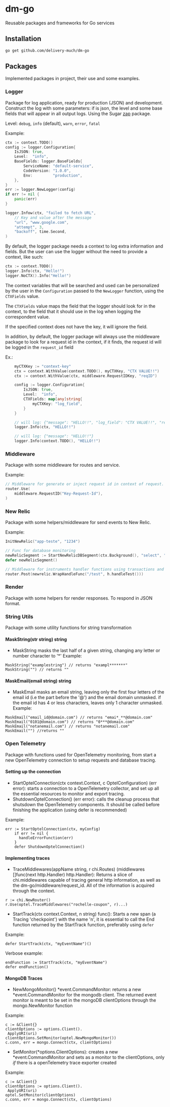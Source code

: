 # dm-go

Reusable packages and frameworks for Go services

## Installation

```bash
go get github.com/delivery-much/dm-go
```

## Packages

Implemented packages in project, their use and some examples.

### Logger

Package for log application, ready for production (JSON) and development. Construct the log with some parameters: if is json, the level and some base fields that will appear in all output logs. Using the Sugar [zap](https://github.com/uber-go/zap) package.

Level: `debug`, `info` (default), `warn`, `error`, `fatal`

Example:

```go
ctx := context.TODO()
config := logger.Configuration{
    IsJSON: true,
    Level:  "info",
    BaseFields: logger.BaseFields{
        ServiceName: "default-service",
        CodeVersion: "1.0.0",
        Env:         "production",
    },
}
err := logger.NewLogger(config)
if err != nil {
    panic(err)
}

logger.Infow(ctx, "failed to fetch URL",
    // Key and value after the message
    "url", "www.google.com",
    "attempt", 3,
    "backoff", time.Second,
)
```

By default, the logger package needs a context to log extra information and fields.
But the user can use the logger without the need to provide a context, like such:

```go
ctx := context.TODO()
logger.Info(ctx, "Hello!")
logger.NoCTX().Info("Hello!")
```

The context variables that will be searched and used can be personalized 
by the user in the `Configuration` passed to the `NewLogger` function, using the `CTXFields` value.

The `CTXFields` value maps the field that the logger should look for in the context, 
to the field that it should use in the log when logging the correspondent value.

If the specified context does not have the key, it will ignore the field.

In addition, by default, the logger package will always use the middleware package
to look for a request id in the context, if it finds, the request id will be logged in the `request_id` field

Ex.:
```go
    myCTXKey := "context-key"
    ctx = context.WithValue(context.TODO(), myCTXKey, "CTX VALUE!!")
	ctx := context.WithValue(ctx, middleware.RequestIDKey, "reqID")

    config := logger.Configuration{
        IsJSON: true,
        Level:  "info",
        CTXFields: map[any]string{
            myCTXKey: "log_field",
        }
    }

    // will log: {"message": "HELLO!!", "log_field": "CTX VALUE!!", "request_id": "reqID"}  
    logger.Info(ctx, "HELLO!!")

    // will log: {"message": "HELLO!!"}
    logger.Info(context.TODO(), "HELLO!!")
```



### Middleware

Package with some middleware for routes and service.

Example:

```go
// Middleware for generate or inject request id in context of request.
router.Use(
    middleware.RequestID("Key-Request-Id"),
)
```

### New Relic

Package with some helpers/middleware for send events to New Relic.

Example:

```go
InitNewRelic("app-teste", "1234")

// Func for database monitoring
newRelicSegment := StartNewRelicDBSegment(ctx.Background(), "select", "user")
defer newRelicSegment()

// Middleware for instruments handler functions using transactions and monitoring the route 
router.Post(newrelic.WrapHandleFunc("/test", h.handleTest()))
```

### Render

Package with some helpers for render responses. To respond in JSON format.

### String Utils

Package with some utility functions for string transformation

#### MaskString(str string) string
- MaskString masks the last half of a given string, changing any letter or number character to '*'
Example:
```golang
MaskString("examplestring") // returns "exampl*******"
MaskString("") // returns ""
```

#### MaskEmail(email string) string
- MaskEmail masks an email string,
leaving only the first four letters of the email id (i.e the part before the '@') and the email domain unmasked.
if the email id has 4 or less characters, leaves only 1 character unmasked.
Example:
```golang
MaskEmail("email_id@domain.com") // returns "emai*_**@domain.com"
MaskEmail("0101@domain.com") // returns "0***@domain.com"
MaskEmail("notanemail.com") // returns "notanemail.com"
MaskEmail("") //returns ""
```

### Open Telemetry

Package with functions used for OpenTelemetry monitoring, from start a new OpenTelemetry connection to setup requests and database tracing.

#### Setting up the connection 
 - StartOptelConnection(ctx context.Context, c OptelConfiguration) (err error): starts a connection to a OpenTelemetry collector, and set up all the essential resources to monitor and export tracing.
 - ShutdownOptelConnection() (err error): calls the cleanup process that shutsdown the OpenTelemetry components. It should be called before finishing the application (using defer is recommended) 
 
Example:
```golang
err := StartOptelConnection(ctx, myConfig)
    if err != nil {
      handleErrorFunction(err)
    }
	defer ShutdownOptelConnection()
```

#### Implementing traces
 - TraceMiddlewares(appName string, r chi.Routes) (middlewares []func(next http.Handler) http.Handler): Returns a slice of chi.middlewares capable of tracing general http information, as well as the dm-go/middleware/request_id. All of the information is acquired through the context.
```golang
r := chi.NewRouter()
r.Use(optel.TraceMiddlewares("rochelle-coupon", r)...)
```

 - StartTrack(ctx context.Context, n string) func(): Starts a new span (a Tracing 'checkpoint') with the name 'n', it is essential to call the End function returned by the StartTrack function, preferably using `defer`

Example:
```golang
defer StartTrack(ctx, "myEventName")()
```

Verbose example:
```golang
endFunction := StartTrack(ctx, "myEventName")
defer endFunction()
```


#### MongoDB Traces
 - NewMongoMonitor() \*event.CommandMonitor: returns a new \*event.CommandMonitor for the mongodb client. The returned event monitor is meant to be set in the mongoDB clientOptions through the mongo.NewMonitor function

Example:
```golang
c := &Client{}
clientOptions := options.Client().
 ApplyURI(uri)
clientOptions.SetMonitor(optel.NewMongoMonitor())
c.conn, err = mongo.Connect(ctx, clientOptions)
```

 - SetMonitor(\*options.ClientOptions): creates a new \*event.CommandMonitor and sets as a monitor to the clientOptions, only *if* there is a openTelemetry trace exporter created

Example:
```golang
c := &Client{}
clientOptions := options.Client().
 ApplyURI(uri)
optel.SetMonitor(clientOptions)
c.conn, err = mongo.Connect(ctx, clientOptions)
```

